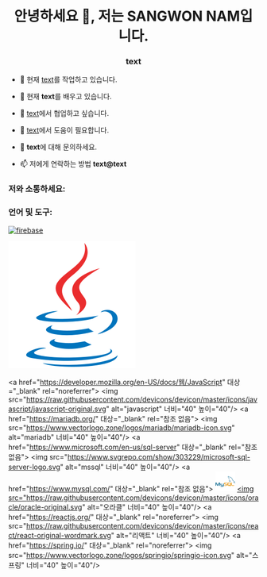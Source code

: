 <h1 align="center">안녕하세요 👋, 저는 SANGWON NAM입니다.</h1>
<h3 align="center">text</h3>

- 🔭 현재 [text](text)를 작업하고 있습니다.

- 🌱 현재 **text**를 배우고 있습니다.

- 👯 [text](text)에서 협업하고 싶습니다.

- 🤝 [text](text)에서 도움이 필요합니다.

- 💬 **text**에 대해 문의하세요.

- 📫 저에게 연락하는 방법 **text@text**

<h3 align="left">저와 소통하세요:</h3>
<p align="left">
</p>

<h3 align="left">언어 및 도구:</h3>
<p align="left"> <a href="https://firebase.google.com/" target="_blank" rel="noreferrer"> <img src="https://www.vectorlogo.zone/logos/firebase/firebase-icon.svg" alt="firebase" 너비="40" 높이="40"/> </a> </p>
<p align="left"> <a href="https://www.java.com" 대상="_blank" rel="noreferrer"> <img src="https://raw.githubusercontent.com/devicons/devicon/master/icons/java/java-original.svg" alt="java" 너비="40" 높이="40"/> </a> </p>

 <a href="https://developer.mozilla.org/en-US/docs/웹/JavaScript" 대상="_blank" rel="noreferrer"> <img src="https://raw.githubusercontent.com/devicons/devicon/master/icons/javascript/javascript-original.svg" alt="javascript" 너비="40" 높이="40"/> </a> <a href="https://mariadb.org/" 대상="_blank" rel="참조 없음"> <img src="https://www.vectorlogo.zone/logos/mariadb/mariadb-icon.svg" alt="mariadb" 너비="40" 높이="40"/> </a> <a href="https://www.microsoft.com/en-us/sql-server" 대상="_blank" rel="참조 없음"> <img src="https://www.svgrepo.com/show/303229/microsoft-sql-server-logo.svg" alt="mssql" 너비="40" 높이="40"/> </a> <a href="https://www.mysql.com/" 대상="_blank" rel="참조 없음"> <img src="https://raw.githubusercontent.com/devicons/devicon/master/icons/mysql/mysql-original-wordmark.svg" alt="mysql" width="40" height="40"/> </a> <a href="https://www.oracle.com/" target="_blank" rel="noreferrer"> <img src="https://raw.githubusercontent.com/devicons/devicon/master/icons/oracle/oracle-original.svg" alt="오라클" 너비="40" 높이="40"/> </a> <a href="https://reactjs.org/" 대상="_blank" rel="noreferrer"> <img src="https://raw.githubusercontent.com/devicons/devicon/master/icons/react/react-original-wordmark.svg" alt="리액트" 너비="40" 높이="40"/> </a> <a href="https://spring.io/" 대상="_blank" rel="noreferrer"> <img src="https://www.vectorlogo.zone/logos/springio/springio-icon.svg" alt="스프링" 너비="40" 높이="40"/> </a> 
